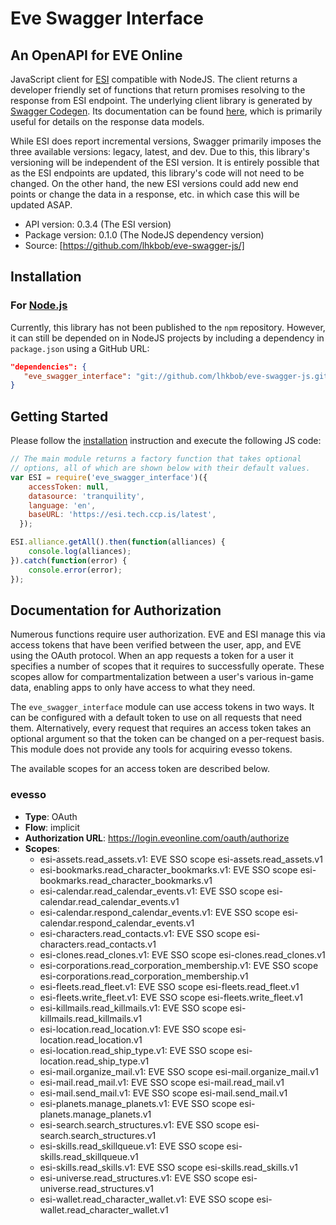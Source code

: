 # Eve Swagger Interface

## An OpenAPI for EVE Online

JavaScript client for [ESI](https://developers.eveonline.com/blog/article/introducing-the-esi-api) compatible with NodeJS.
The client returns a developer friendly set of functions that return promises resolving to the response from ESI endpoint.
The underlying client library is generated by [Swagger Codegen](https://github.com/swagger-api/swagger-codegen).
Its documentation can be found [here](https://github.com/lhkbob/eve-swagger-js/blob/master/generated/README.md), which is primarily useful for details on the response data models.

While ESI does report incremental versions, Swagger primarily imposes the three available versions: legacy, latest, and dev. Due to this, this library's versioning will be independent of the ESI version. It is entirely possible that as the ESI endpoints are updated, this library's code will not need to be changed. On the other hand, the new ESI versions could add new end points or change the data in a response, etc. in which case this will be updated ASAP.

- API version: 0.3.4 (The ESI version)
- Package version: 0.1.0 (The NodeJS dependency version)
- Source: [https://github.com/lhkbob/eve-swagger-js/]

## Installation

### For [Node.js](https://nodejs.org/)

Currently, this library has not been published to the `npm` repository.
However, it can still be depended on in NodeJS projects by including a dependency in `package.json` using a GitHub URL:

```json
"dependencies": {
   "eve_swagger_interface": "git://github.com/lhkbob/eve-swagger-js.git",
}
```

## Getting Started

Please follow the [installation](#installation) instruction and execute the following JS code:

```javascript
// The main module returns a factory function that takes optional
// options, all of which are shown below with their default values.
var ESI = require('eve_swagger_interface')({
    accessToken: null,
    datasource: 'tranquility',
    language: 'en',
    baseURL: 'https://esi.tech.ccp.is/latest',
  });

ESI.alliance.getAll().then(function(alliances) {
    console.log(alliances);
}).catch(function(error) {
    console.error(error);
});
```

## Documentation for Authorization

Numerous functions require user authorization. 
EVE and ESI manage this via access tokens that have been verified between the user, app, and EVE using the OAuth protocol. 
When an app requests a token for a user it specifies a number of scopes that it requires to successfully operate. 
These scopes allow for compartmentalization between a user's various in-game data, enabling apps to only have access to what they need.

The `eve_swagger_interface` module can use access tokens in two ways.
It can be configured with a default token to use on all requests that need them.
Alternatively, every request that requires an access token takes an optional argument so that the token can be changed on a per-request basis.
This module does not provide any tools for acquiring evesso tokens.

The available scopes for an access token are described below.

### evesso

- **Type**: OAuth
- **Flow**: implicit
- **Authorization URL**: https://login.eveonline.com/oauth/authorize
- **Scopes**: 
  - esi-assets.read_assets.v1: EVE SSO scope esi-assets.read_assets.v1
  - esi-bookmarks.read_character_bookmarks.v1: EVE SSO scope esi-bookmarks.read_character_bookmarks.v1
  - esi-calendar.read_calendar_events.v1: EVE SSO scope esi-calendar.read_calendar_events.v1
  - esi-calendar.respond_calendar_events.v1: EVE SSO scope esi-calendar.respond_calendar_events.v1
  - esi-characters.read_contacts.v1: EVE SSO scope esi-characters.read_contacts.v1
  - esi-clones.read_clones.v1: EVE SSO scope esi-clones.read_clones.v1
  - esi-corporations.read_corporation_membership.v1: EVE SSO scope esi-corporations.read_corporation_membership.v1
  - esi-fleets.read_fleet.v1: EVE SSO scope esi-fleets.read_fleet.v1
  - esi-fleets.write_fleet.v1: EVE SSO scope esi-fleets.write_fleet.v1
  - esi-killmails.read_killmails.v1: EVE SSO scope esi-killmails.read_killmails.v1
  - esi-location.read_location.v1: EVE SSO scope esi-location.read_location.v1
  - esi-location.read_ship_type.v1: EVE SSO scope esi-location.read_ship_type.v1
  - esi-mail.organize_mail.v1: EVE SSO scope esi-mail.organize_mail.v1
  - esi-mail.read_mail.v1: EVE SSO scope esi-mail.read_mail.v1
  - esi-mail.send_mail.v1: EVE SSO scope esi-mail.send_mail.v1
  - esi-planets.manage_planets.v1: EVE SSO scope esi-planets.manage_planets.v1
  - esi-search.search_structures.v1: EVE SSO scope esi-search.search_structures.v1
  - esi-skills.read_skillqueue.v1: EVE SSO scope esi-skills.read_skillqueue.v1
  - esi-skills.read_skills.v1: EVE SSO scope esi-skills.read_skills.v1
  - esi-universe.read_structures.v1: EVE SSO scope esi-universe.read_structures.v1
  - esi-wallet.read_character_wallet.v1: EVE SSO scope esi-wallet.read_character_wallet.v1

